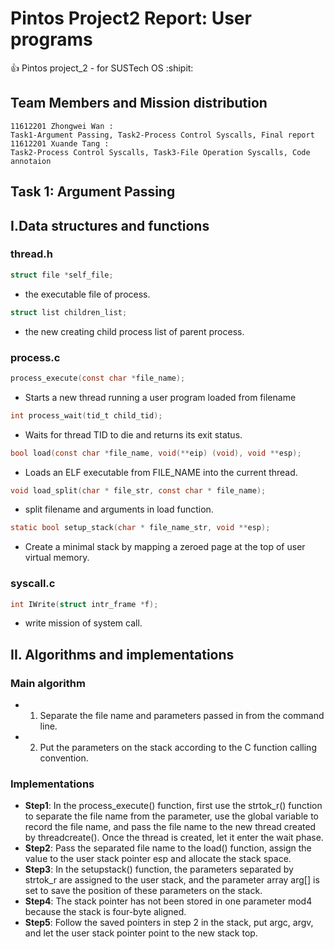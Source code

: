 # Pintos Project2 Report: User programs
:+1: Pintos project_2  - for SUSTech OS  :shipit:
## Team Members and Mission distribution
```
11612201 Zhongwei Wan : 
Task1-Argument Passing, Task2-Process Control Syscalls, Final report
11612201 Xuande Tang : 
Task2-Process Control Syscalls, Task3-File Operation Syscalls, Code annotaion
```

## Task 1: Argument Passing
## I.Data structures and functions
### thread.h
```c 
struct file *self_file;
```
- the executable file of process.

```c
struct list children_list;
```
- the new creating child process list of parent process.
### process.c
```c
process_execute(const char *file_name);
```
- Starts a new thread running a user program loaded from filename

```c
int process_wait(tid_t child_tid);
```
- Waits for thread TID to die and returns its exit status.

```c
bool load(const char *file_name, void(**eip) (void), void **esp);
```
- Loads an ELF executable from FILE_NAME into the current thread.

```c
void load_split(char * file_str, const char * file_name);
```
- split filename and arguments in load function.
```c
static bool setup_stack(char * file_name_str, void **esp);
```
- Create a minimal stack by mapping a zeroed page at the top of user virtual memory.
### syscall.c
```c
int IWrite(struct intr_frame *f);
```
- write mission of system call.
## II. Algorithms and implementations
### Main algorithm
- 1. Separate the file name and parameters passed in from the command line.
- 2. Put the parameters on the stack according to the C function calling convention.
### Implementations
- **Step1**: In the process_execute() function, first use the strtok_r() function to separate the file name from the parameter, use the global variable to record the file name, and pass the file name to the new thread created by threadcreate(). Once the thread is created, let it enter the wait phase.
- **Step2**: Pass the separated file name to the load() function, assign the value to the user stack pointer esp and allocate the stack space.
- **Step3**: In the setupstack() function, the parameters separated by strtok_r are assigned to the user stack, and the parameter array arg[] is set to save the position of these parameters on the stack.
- **Step4**: The stack pointer has not been stored in one parameter mod4 because the stack is four-byte aligned.
- **Step5**: Follow the saved pointers in step 2 in the stack, put argc, argv, and let the user stack pointer point to the new stack top.
